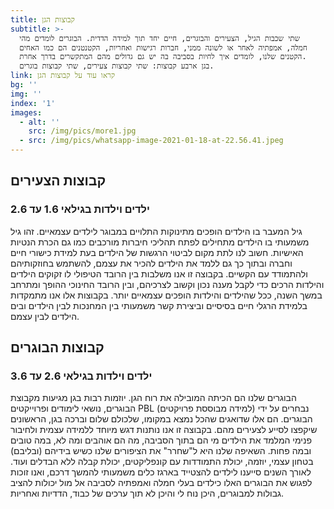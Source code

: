 ```yaml
---
title: קבוצות הגן
subtitle: >-
  שתי שכבות הגיל, הצעירים והבוגרים, חיים יחד תוך למידה הדדית. הבוגרים לומדים מהי
  חמלה, אמפתיה לאחר או לשונה ממני, חברות רגישות ואחריות, הקטנטנים הם כמו האחים
  הקטנים שלנו, לומדים איך לחיות בסביבה בה יש גם גדולים מהם המתקשרים בדרך אחרת.
  בגן ארבע קבוצות: שתי קבוצות צעירים, שתי קבוצות בוגרים.
link: קראו עוד על קבוצות הגן
bg: ''
img: ''
index: '1'
images:
  - alt: ''
    src: /img/pics/more1.jpg
  - src: /img/pics/whatsapp-image-2021-01-18-at-22.56.41.jpeg
---
```

## קבוצות הצעירים

### ילדים וילדות בגילאי 1.6 עד 2.6

גיל המעבר בו הילדים הופכים מתינוקות התלויים במבוגר לילדים עצמאיים. זהו גיל משמעותי בו הילדים מתחילים לפתח תהליכי חיברות מורכבים כמו גם הכרת הנטיות האישיות. חשוב לנו לתת מקום לביטוי הרגשות של הילדים בעת למידת כישורי חיים וחברה ובתוך כך גם ללמד את הילדים להכיר את עצמם, להשתמש בחוזקותיהם ולהתמודד עם הקשיים.
בקבוצה זו אנו משלבות בין הרובד הטיפולי לו זקוקים הילדים והילדות הרכים כדי לקבל מענה נכון וקשוב לצרכיהם, ובין הרובד החינוכי ההופך ומתרחב במשך השנה, ככל שהילדים והילדות הופכים עצמאיים יותר. בקבוצות אלו אנו מתמקדות בלמידת הרגלי חיים בסיסיים וביצירת קשר משמעותי בין המחנכות לבין הילדים ובים הילדים לבין עצמם. 

## קבוצות הבוגרים

### ילדים וילדות בגילאי 2.6 עד 3.6

הבוגרים שלנו הם הכיתה המובילה את רוח הגן. יוזמות רבות בגן מגיעות מקבוצת הבוגרים, נושאי לימודים ופרוייקטים PBL (למידה מבוססת פרויקטים)  נבחרים על ידי הבוגרים. הם אלו שדואגים שהכל נמצא במקומו, שלכולם שלום וברכה בגן, הראשונים שיקפצו לסייע לצעירים מהם. 
בקבוצה זו אנו נותנות דגש מיוחד ללמידה עצמית ולחיבור פנימי המלמד את הילדים מי הם בתוך הסביבה, מה הם אוהבים ומה לא, במה טובים ובמה פחות. השאיפה שלנו היא ל"שחרר" את הציפורים שלנו כשיש בידיהם (ובליבם) בטחון עצמי, יוזמה, יכולת התמודדות עם קונפליקטים, יכולת קבלה ללא הבדלים ועוד. לאורך השנים סייענו לילדים להצטייד בארגז כלים משמעותי להמשך דרכם, ואנו זוכות לפגוש את הבוגרים האלו כילדים בעלי חמלה ואמפתיה לסביבה אל מול יכולות להציב גבולות למבוגרים, היכן נוח לי והיכן לא תוך ערכים של כבוד, הדדיות ואחריות.
